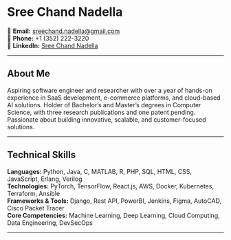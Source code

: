 
# Sree Chand Nadella  

📧 **Email:** sreechand.nadella@gmail.com  
📱 **Phone:** +1 (352) 222-3220  
🔗 **LinkedIn:** [Sree Chand Nadella](https://www.linkedin.com/in/sreechandnadella)  

---

## **About Me**  
Aspiring software engineer and researcher with over a year of hands-on experience in SaaS development, e-commerce platforms, and cloud-based AI solutions. Holder of Bachelor’s and Master’s degrees in Computer Science, with three research publications and one patent pending. Passionate about building innovative, scalable, and customer-focused solutions.

---

## **Technical Skills**  
**Languages:** Python, Java, C, MATLAB, R, PHP, SQL, HTML, CSS, JavaScript, Erlang, Verilog  
**Technologies:** PyTorch, TensorFlow, React.js, AWS, Docker, Kubernetes, Terraform, Ansible  
**Frameworks & Tools:** Django, Rest API, PowerBI, Jenkins, Figma, AutoCAD, Cisco Packet Tracer  
**Core Competencies:** Machine Learning, Deep Learning, Cloud Computing, Data Engineering, DevSecOps  

---
